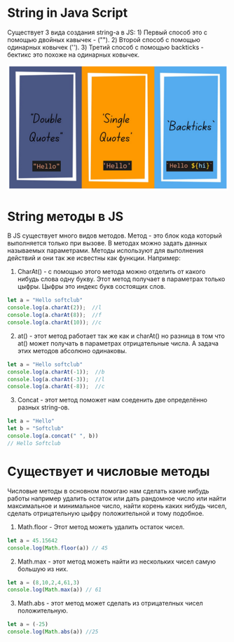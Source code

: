 # String in Java Script

Существует 3 вида создания string-а в JS: 1) Первый способ это с помощью двойных кавычек - (""). 2) Второй способ с помощью одинарных ковычек (''). 3) Третий способ с помощью backticks - бектикс это похоже на одинарных ковычек.

![alt text](image.png)

# String методы в JS

В JS существует много видов методов. Метод - это блок кода который выполняется только при вызове. В методах можно задать данных называемых параметрами.
Методы используют для выполнения действий и они так же исвестны как функции. Например: 
1) CharAt() - с помощью этого метода можно отделить от какого нибудь слова одну букву. Этот метод получает в параметрах только цыфры. Цыфры это индекс букв состоящих слов.

```js 
let a = "Hello softclub"
console.log(a.charAt(2));  //l
console.log(a.charAt(8));  //f
console.log(a.charAt(10)); //c
```


2) at() - этот метод работает так же как и charAt() но разница в том что at() может получать в параметрах отрицательные числа. А задача этих методов абсолюно одинаковы.

```js 
let a = "Hello softclub"
console.log(a.charAt(-1));  //b
console.log(a.charAt(-3));  //l
console.log(a.charAt(-8));  //c
```

3) Concat - этот метод поможет нам соеденить две определённо разных string-ов. 

```js 
let a = "Hello"
let b = "Softclub"
console.log(a.concat(" ", b))
// Hello Softclub
```

# Существует и числовые методы

Числовые методы в основном помогаю нам сделать какие нибудь  работы например удалить остаток или дать рандомное число или найти максимальное и минимальное число, найти корень каких нибудь чисел, сделать отрицательную цыфру положительной и тому подобное.

1) Math.floor - Этот метод можеть удалить остаток чисел.
```js 
let a = 45.15642
console.log(Math.floor(a)) // 45
```

2) Math.max - этот метод можеть найти из нескольких чисел самую большую из них.
```js 
let a = (8,10,2,4,61,3)
console.log(Math.max(a)) // 61
```
3) Math.abs - этот метод может сделать из отрицателных чисел положительную. 

```js
let a = (-25)
console.log(Math.abs(a)) //25
```

